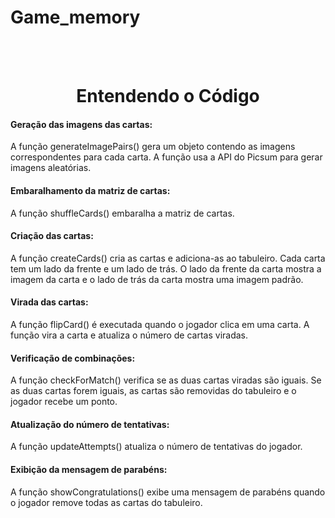 # Game_memory
<br>
<br>
<h1 align="center">Entendendo o Código</h1>


<h4>Geração das imagens das cartas:</h4> A função generateImagePairs() gera um objeto contendo as imagens correspondentes para cada carta. A função usa a API do Picsum para gerar imagens aleatórias.

<h4>Embaralhamento da matriz de cartas:</h4> A função shuffleCards() embaralha a matriz de cartas.

<h4>Criação das cartas:</h4> A função createCards() cria as cartas e adiciona-as ao tabuleiro. Cada carta tem um lado da frente e um lado de trás. O lado da frente da carta mostra a imagem da carta e o lado de trás da carta mostra uma imagem padrão.

<h4>Virada das cartas:</h4> A função flipCard() é executada quando o jogador clica em uma carta. A função vira a carta e atualiza o número de cartas viradas.

<h4>Verificação de combinações:</h4> A função checkForMatch() verifica se as duas cartas viradas são iguais. Se as duas cartas forem iguais, as cartas são removidas do tabuleiro e o jogador recebe um ponto.

<h4>Atualização do número de tentativas:</h4> A função updateAttempts() atualiza o número de tentativas do jogador.

<h4>Exibição da mensagem de parabéns:</h4> A função showCongratulations() exibe uma mensagem de parabéns quando o jogador remove todas as cartas do tabuleiro.
